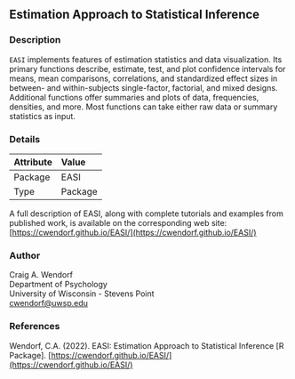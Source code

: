 ## Estimation Approach to Statistical Inference

### Description

`EASI` implements features of estimation statistics and data visualization. Its primary functions describe, estimate, test, and plot confidence intervals for means, mean comparisons, correlations, and standardized effect sizes in between- and within-subjects single-factor, factorial, and mixed designs. Additional functions offer summaries and plots of data, frequencies, densities, and more. Most functions can take either raw data or summary statistics as input.

### Details

Attribute | Value
:-- | :--
Package | EASI
Type | Package

A full description of EASI, along with complete tutorials and examples from published work, is available on the corresponding web site:
[https://cwendorf.github.io/EASI/](https://cwendorf.github.io/EASI/) 

### Author

Craig A. Wendorf  
Department of Psychology  
University of Wisconsin - Stevens Point  
[cwendorf@uwsp.edu](mailto:cwendorf@uwsp.edu) 

### References

Wendorf, C.A. (2022). EASI: Estimation Approach to Statistical Inference [R Package]. [https://cwendorf.github.io/EASI/](https://cwendorf.github.io/EASI/) 
